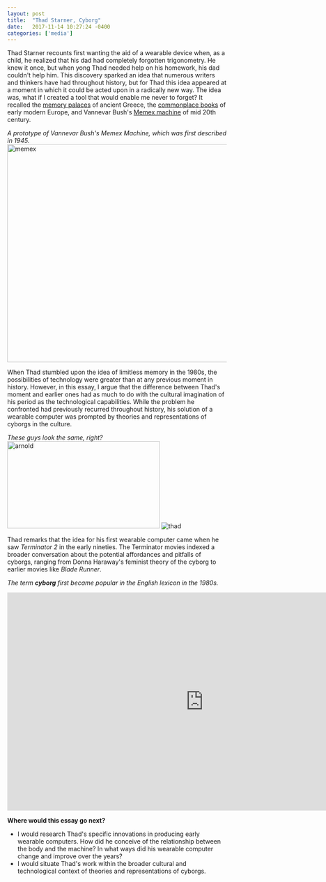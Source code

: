 ```yaml
---
layout: post
title:  "Thad Starner, Cyborg"
date:   2017-11-14 10:27:24 -0400
categories: ['media']
---
```

Thad Starner recounts first wanting the aid of a wearable device when, as a child, he realized that his dad had completely forgotten trigonometry. He knew it once, but when yong Thad needed help on his homework, his dad couldn't help him. This discovery sparked an idea that numerous writers and thinkers have had throughout history, but for Thad this idea appeared at a moment in which it could be acted upon in a radically new way. The idea was, what if I created a tool that would enable me never to forget? It recalled the [memory palaces](https://en.wikipedia.org/wiki/Method_of_loci) of ancient Greece, the [commonplace books](https://en.wikipedia.org/wiki/Commonplace_book) of early modern Europe, and Vannevar Bush's [Memex machine](https://en.wikipedia.org/wiki/Memex) of mid 20th century. 

*A prototype of Vannevar Bush's Memex Machine, which was first described in 1945.*
<img src="http://www.maxkemman.nl/slides/2016/images/memex.jpg" alt="memex" height="500" width="700"> 

When Thad stumbled upon the idea of limitless memory in the 1980s, the possibilities of technology were greater than at any previous moment in history. However, in this essay, I argue that the difference between Thad's moment and earlier ones had as much to do with the cultural imagination of his period as the technological capabilities. While the problem he confronted had previously recurred throughout history, his solution of a wearable computer was prompted by theories and representations of cyborgs in the culture.  

*These guys look the same, right?*
<img src="https://www.theterminatorfans.com/wp-content/uploads/2016/07/Arnold-Schwarzenegger-Terminator-2.gif" alt="arnold" height="200" width="350"> ![thad](http://archive.boston.com/business/technology/innoeco/mitwearables.jpg)

Thad remarks that the idea for his first wearable computer came when he saw *Terminator 2* in the early nineties. The Terminator movies indexed a broader conversation about the potential affordances and pitfalls of cyborgs, ranging from Donna Haraway's feminist theory of the cyborg to earlier movies like *Blade Runner*.


*The term **cyborg** first became popular in the English lexicon in the 1980s.*


<iframe name="ngram_chart" src="https://books.google.com/ngrams/interactive_chart?content=cyborg&year_start=1800&year_end=2000&corpus=15&smoothing=3&share=&direct_url=t1%3B%2Ccyborg%3B%2Cc0" width=900 height=500 marginwidth=0 marginheight=0 hspace=0 vspace=0 frameborder=0 scrolling=no></iframe>

**Where would this essay go next?** 
- I would research Thad's specific innovations in producing early wearable computers. How did he conceive of the relationship between the body and the machine? In what ways did his wearable computer change and improve over the years? 
- I would situate Thad's work within the broader cultural and technological context of theories and representations of cyborgs. 
